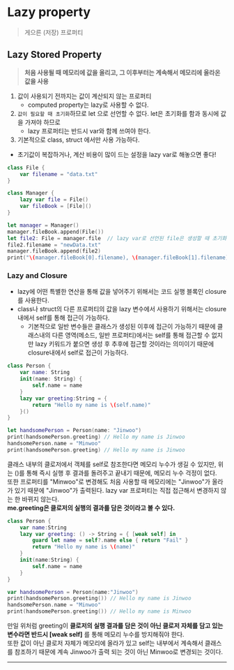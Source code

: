 # Lazy property
> 게으른 (저장) 프로퍼티

## Lazy Stored Property 
> **처음 사용될 때 메모리에 값을 올리고, 그 이후부터는 계속해서 메모리에 올라온 값을 사용**


1. 값이 사용되기 전까지는 값이 계산되지 않는 프로퍼티
   - computed property는 lazy로 사용할 수 없다.  
2. `값이 필요할 때 초기화`하므로 let 으로 선언할 수 없다. let은 초기화를 함과 동시에 값을 가져야 하므로  
   - lazy 프로퍼티는 반드시 var와 함께 쓰여야 한다.
3. 기본적으로 class, struct 에서만 사용 가능하다.

- 초기값이 복잡하거나, 계산 비용이 많이 드는 설정을 lazy var로 해놓으면 좋다!
```Swift
class File {
    var filename = "data.txt"
}

class Manager {
    lazy var file = File()
    var fileBook = [File]()
}

let manager = Manager()
manager.fileBook.append(File())
let file2: File = manager.file  // lazy var로 선언된 file은 생성할 때 초기화되지 않고 여기에서 처음으로 초기화된다.
file2.filename = "newData.txt"
manager.fileBook.append(file2)
print("\(manager.fileBook[0].filename), \(manager.fileBook[1].filename)") // data.txt, newData.txt
```

### Lazy and Closure

- lazy에 어떤 특별한 연산을 통해 값을 넣어주기 위해서는 코드 실행 블록인 closure를 사용한다.
- class나 struct의 다른 프로퍼티의 값을 lazy 변수에서 사용하기 위해서는 closure내에서 self를 통해 접근이 가능하다. 
  - 기본적으로 일반 변수들은 클래스가 생성된 이후에 접근이 가능하기 때문에 클래스내의 다른 영역(메소드, 일반 프로퍼티)에서는 self를 통해 접근할 수 없지만 lazy 키워드가 붙으면 생성 후 추후에 접근할 것이라는 의미이기 때문에 closure내에서 self로 접근이 가능하다.

```Swift
class Person {
    var name: String
    init(name: String) {
        self.name = name
    }
    lazy var greeting:String = {
        return "Hello my name is \(self.name)"
    }()
}

let handsomePerson = Person(name: "Jinwoo")
print(handsomePerson.greeting) // Hello my name is Jinwoo
handsomePerson.name = "Minwoo"
print(handsomePerson.greeting) // Hello my name is Jinwoo
```
클래스 내부의 클로저에서 객체를 self로 참조한다면 메모리 누수가 생길 수 있지만, 위는 ()를 통해 즉시 실행 후 결과를 돌려주고 끝내기 때문에, 메모리 누수 걱정이 없다.  
또한 프로퍼티를 "Minwoo"로 변경해도 처음 사용할 때 메모리에는 "Jinwoo"가 올라가 있기 때문에 "Jinwoo"가 출력된다. lazy var 프로퍼티는 직접 접근해서 변경하지 않는 한 바뀌지 않는다.    
**me.greeting은 클로저의 실행의 결과를 담은 것이라고 볼 수 있다.**  

```Swift
class Person {
    var name:String
    lazy var greeting: () -> String = { [weak self] in
        guard let name = self?.name else { return "Fail" }
        return "Hello my name is \(name)"
    }
    init(name:String) {
        self.name = name
    }
}

var handsomePerson = Person(name:"Jinwoo")
print(handsomePerson.greeting()) // Hello my name is Jinwoo
handsomePerson.name = "Minwoo"
print(handsomePerson.greeting()) // Hello my name is Minwoo
```
만일 위처럼 greeting이 **클로저의 실행 결과를 담은 것이 아닌 클로저 자체를 담고 있는 변수라면 반드시 [weak self]** 를 통해 메모리 누수를 방지해줘야 한다.  
또한 값이 아닌 클로저 자체가 메모리에 올라가 있고 self는 내부에서 계속해서 클래스를 참조하기 때문에 계속 Jinwoo가 출력 되는 것이 아닌 Minwoo로 변경되는 것이다.





* * * 
